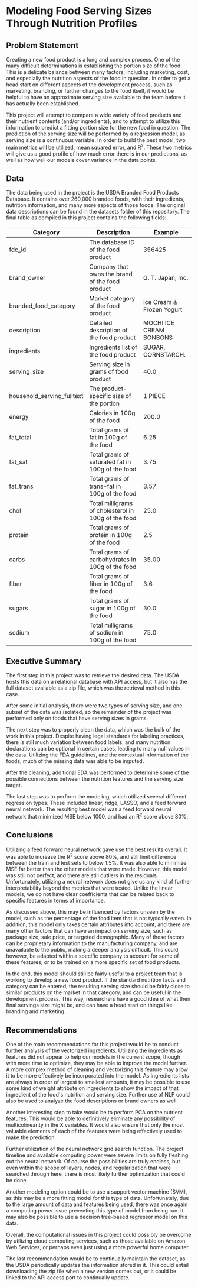 # Modeling Food Serving Sizes Through Nutrition Profiles

## Problem Statement

Creating a new food product is a long and complex process. One of the many difficult determinations is establishing the portion size of the food. This is a delicate balance between many factors, including marketing, cost, and especially the nutrition aspects of the food in question. In order to get a head start on different aspects of the development process, such as marketing, branding, or further changes to the food itself, it would be helpful to have an approximate serving size available to the team before it has actually been established.

This project will attempt to compare a wide variety of food products and their nutrient contents (and/or ingredients), and to attempt to utilize this information to predict a fitting portion size for the new food in question. The prediction of the serving size will be performed by a regression model, as serving size is a continuous variable. In order to build the best model, two main metrics will be utilized, mean squared error, and R<sup>2</sup>. These two metrics will give us a good profile of how much error there is in our predictions, as well as how well our models cover variance in the data points.


## Data

The data being used in the project is the USDA Branded Food Products Database. It contains over 260,000 branded foods, with their ingredients, nutrition information, and many more aspects of those foods. The original data descriptions can be found in the datasets folder of this repository. The final table as compiled in this project contains the following fields:

|Category|Description|Example|
|---|---|---|
|fdc_id|The database ID of the food product|356425|
|brand_owner|Company that owns the brand of the food product|G. T. Japan, Inc.|
|branded_food_category|Market category of the food product|Ice Cream & Frozen Yogurt|
|description|Detailed description of the food product|MOCHI ICE CREAM BONBONS|
|ingredients|Ingredients list of the food product|SUGAR, CORNSTARCH.|
|serving_size|Serving size in grams of food product|40.0|
|household_serving_fulltext|The product-specific size of the portion|1 PIECE|
|energy|Calories in 100g of the food|200.0|
|fat_total|Total grams of fat in 100g of the food|6.25|
|fat_sat|Total grams of saturated fat in 100g of the food|3.75|
|fat_trans|Total grams of trans-fat in 100g of the food|3.57|
|chol|Total milligrams of cholesterol in 100g of the food|25.0|
|protein|Total grams of protein in 100g of the food|2.5|
|carbs|Total grams of carbohydrates in 100g of the food|35.00|
|fiber|Total grams of fiber in 100g of the food|3.6|
|sugars|Total grams of sugar in 100g of the food|30.0|
|sodium|Total milligrams of sodium in 100g of the food|75.0|

## Executive Summary

The first step in this project was to retrieve the desired data. The USDA hosts this data on a relational database with API access, but it also has the full dataset available as a zip file, which was the retrieval method in this case.

After some initial analysis, there were two types of serving size, and one subset of the data was isolated, so the remainder of the project was performed only on foods that have serving sizes in grams.

The next step was to properly clean the data, which was the bulk of the work in this project. Despite having legal standards for labeling practices, there is still much variation between food labels, and many nutrition declarations can be optional in certain cases, leading to many null values in the data. Utilizing the FDA guidelines, and the contextual information of the foods, much of the missing data was able to be imputed.

After the cleaning, additional EDA was performed to determine some of the possible connections between the nutrition features and the serving size target.

The last step was to perform the modeling, which utilized several different regression types. These included linear, ridge, LASSO, and a feed forward neural network. The resulting best model was a feed forward neural network that minimized MSE below 1000, and had an R<sup>2</sup> score above 80%.

## Conclusions

Utilizing a feed forward neural network gave use the best results overall. It was able to increase the R<sup>2</sup> score above 80%, and still limit difference between the train and test sets to below 1.5%. It was also able to minimize MSE far better than the other models that were made. However, this model was still not perfect, and there are still outliers in the residuals. Unfortunately, utilizing a neural network does not give us any kind of further interpretability beyond the metrics that were tested. Unlike the linear models, we do not have clear coefficients that can be related back to specific features in terms of importance.

As discussed above, this may be influenced by factors unseen by the model, such as the percentage of the food item that is not typically eaten. In addition, this model only takes certain attributes into account, and there are many other factors that can have an impact on serving size, such as package size, sale price, or targeted demographic. Many of these factors can be proprietary information to the manufacturing company, and are unavailable to the public, making a deeper analysis difficult. This could, however, be adapted within a specific company to account for some of these features, or to be trained on a more specific set of food products.

In the end, this model should still be fairly useful to a project team that is working to develop a new food product. If the standard nutrition facts and category can be entered, the resulting serving size should be fairly close to similar products on the market in that category, and can be useful in the development process. This way, researchers have a good idea of what their final servings size might be, and can have a head start on things like branding and marketing.

## Recommendations

One of the main recommendations for this project would be to conduct further analysis of the vectorized ingredients. Utilizing the ingredients as features did not appear to help our models in the current scope, though with more time to optimize, they may be able to improve the model further. A more complex method of cleaning and vectorizing this feature may allow it to be more effectively be incorporated into the model. As ingredients lists are always in order of largest to smallest amounts, it may be possible to use some kind of weight attribute on ingredients to show the impact of that ingredient of the food's nutrition and serving size. Further use of NLP could also be used to analyze the food descriptions or brand owners as well.

Another interesting step to take would be to perform PCA on the nutrient features. This would be able to definitively eliminate any possibility of multicolinearity in the X variables. It would also ensure that only the most valuable elements of each of the features were being effectively used to make the prediction.

Further utilization of the neural network grid search function. The project timeline and available computing power were severe limits on fully fleshing out the neural network. Of course the possibilities are truly endless, but even within the scope of layers, nodes, and regularization that were searched through here, there is most likely further optimization that could be done.

Another modeling option could be to use a support vector machine (SVM), as this may be a more fitting model for this type of data. Unfortunately, due to the large amount of data and features being used, there was once again a computing power issue preventing this type of model from being run. It may also be possible to use a decision tree-based regressor model on this data.

Overall, the computational issues in this project could possibly be overcome by utilizing cloud computing services, such as those available on Amazon Web Services, or perhaps even just using a more powerful home computer.

The last recommendation would be to continually maintain the dataset, as the USDA periodically updates the information stored in it. This could entail downloading the zip file when a new version comes out, or it could be linked to the API access port to continually update.
